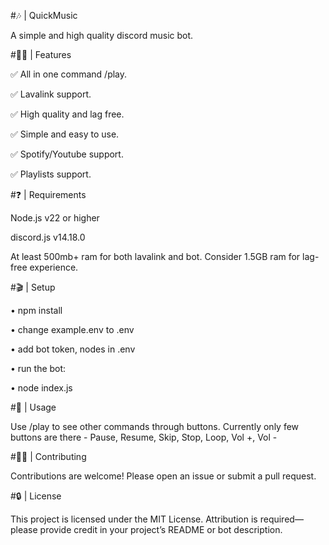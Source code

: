 #🎶 | QuickMusic

A simple and high quality discord music bot.

#👌🏻 | Features

✅ All in one command /play.

✅ Lavalink support.

✅ High quality and lag free.

✅ Simple and easy to use.

✅ Spotify/Youtube support.

✅ Playlists support.

#❓ | Requirements

Node.js v22 or higher

discord.js v14.18.0

At least 500mb+ ram for both lavalink and bot. Consider 1.5GB ram for lag-free experience.

#🎬 | Setup

• npm install

• change example.env to .env

• add bot token, nodes in .env

• run the bot:

• node index.js

#🤖 | Usage

Use /play to see other commands through buttons. Currently only few buttons are there - Pause, Resume, Skip, Stop, Loop, Vol +, Vol -


#👋🏻 | Contributing

Contributions are welcome! Please open an issue or submit a pull request.

#🔒 | License

This project is licensed under the MIT License. Attribution is required—please provide credit in your project’s README or bot description.

